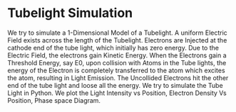 # Tubelight Simulation
We try to simulate a 1-Dimensional Model of a Tubelight. A uniform Electric Field
exists across the length of the Tubelight. Electrons are Injected at the cathode
end of the tube light, which initially has zero energy. Due to the Electric Field,
the electrons gain Kinetic Energy. When the Electrons gain a Threshold Energy,
say E0, upon collision with Atoms in the Tube lights, the energy of the Electron
is completely transferred to the atom which excites the atom, resulting in Light
Emission. The Uncollided Electrons hit the other end of the tube light and loose
all the energy. We try to simulate the Tube Light in Python. We plot the Light
Intensity vs Position, Electron Density Vs Position, Phase space Diagram.
